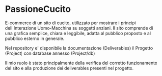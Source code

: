 # PassioneCucito
E-commerce di un sito di cucito,
utilizzato per mostrare i principi dell'Interazione Uomo-Macchina
su soggetti anziani.
Il sito comprende di una grafica semplice, chiara e leggibile,
adatta al pubblico proposto e al pubblico esterno in generale.

Nel repository e' disponibile la documentazione (Deliverables)
il Progetto (Project) con database annesso (Project/db)

Il mio ruolo è stato principalmente della verifica del corretto funzionamento del sito e alla produzione dei deliverables presenti nel progetto.
